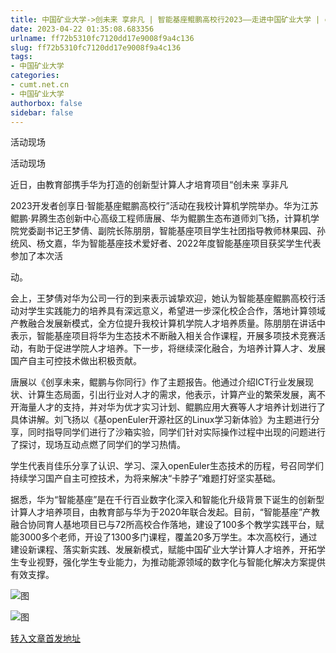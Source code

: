 ```yaml
---
title: 中国矿业大学->创未来 享非凡 | 智能基座鲲鹏高校行2023——走进中国矿业大学 | cumt.net.cn
date: 2023-04-22 01:35:08.683356
urlname: ff72b5310fc7120dd17e9008f9a4c136
slug: ff72b5310fc7120dd17e9008f9a4c136
tags: 
- 中国矿业大学
categories:
- cumt.net.cn
- 中国矿业大学
authorbox: false
sidebar: false
---
```

活动现场

活动现场

近日，由教育部携手华为打造的创新型计算人才培育项目“创未来 享非凡

2023开发者创享日·智能基座鲲鹏高校行”活动在我校计算机学院举办。华为江苏鲲鹏·昇腾生态创新中心高级工程师唐展、华为鲲鹏生态布道师刘飞扬，计算机学院党委副书记王梦倩、副院长陈朋朋，智能基座项目学生社团指导教师林果园、孙统风、杨文嘉，华为智能基座技术爱好者、2022年度智能基座项目获奖学生代表参加了本次活
<!--more-->
动。

会上，王梦倩对华为公司一行的到来表示诚挚欢迎，她认为智能基座鲲鹏高校行活动对学生实践能力的培养具有深远意义，希望进一步深化校企合作，落地计算领域产教融合发展新模式，全方位提升我校计算机学院人才培养质量。陈朋朋在讲话中表示，智能基座项目将华为生态技术不断融入相关合作课程，开展多项技术竞赛活动，有助于促进学院人才培养。下一步，将继续深化融合，为培养计算人才、发展国产自主可控技术做出积极贡献。

唐展以《创享未来，鲲鹏与你同行》作了主题报告。他通过介绍ICT行业发展现状、计算生态局面，引出行业对人才的需求，他表示，计算产业的繁荣发展，离不开海量人才的支持，并对华为优才实习计划、鲲鹏应用大赛等人才培养计划进行了具体讲解。刘飞扬以《基openEuler开源社区的Linux学习新体验》为主题进行分享，同时指导同学们进行了沙箱实验，同学们针对实际操作过程中出现的问题进行了探讨，现场互动点燃了同学们的学习热情。

学生代表肖佳乐分享了认识、学习、深入openEuler生态技术的历程，号召同学们持续学习国产自主可控技术，为将来解决“卡脖子”难题打好坚实基础。

据悉，华为“智能基座”是在千行百业数字化深入和智能化升级背景下诞生的创新型计算人才培养项目，由教育部与华为于2020年联合发起。目前，“智能基座”产教融合协同育人基地项目已与72所高校合作落地，建设了100多个教学实践平台，赋能3000多个老师，开设了1300多门课程，覆盖20多万学生。本次高校行，通过建设新课程、落实新实践、发展新模式，赋能中国矿业大学计算人才培养，开拓学生专业视野，强化学生专业能力，为推动能源领域的数字化与智能化解决方案提供有效支撑。

![图](https://xwzx.cumt.edu.cn/_upload/article/images/29/d5/5532f9a84879a0274259e4d09c06/e77e9ddf-1671-4936-be70-20dfc6e49d2d.jpg)

![图](https://xwzx.cumt.edu.cn/_upload/article/images/29/d5/5532f9a84879a0274259e4d09c06/2cfb684f-0a98-401e-bfbe-fb7d570d4cd4.jpg)

[转入文章首发地址](https://xwzx.cumt.edu.cn/d5/f6/c523a644598/page.htm)